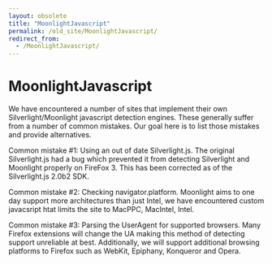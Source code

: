 ```yaml
---
layout: obsolete
title: "MoonlightJavascript"
permalink: /old_site/MoonlightJavascript/
redirect_from:
  - /MoonlightJavascript/
---
```


MoonlightJavascript
===================

We have encountered a number of sites that implement their own Silverlight/Moonlight javascript detection engines. These generally suffer from a number of common mistakes. Our goal here is to list those mistakes and provide alternatives.

Common mistake \#1: Using an out of date Silverlight.js. The original Silverlight.js had a bug which prevented it from detecting Silverlight and Moonlight properly on FireFox 3. This has been corrected as of the Silverlight.js 2.0b2 SDK.

Common mistake \#2: Checking navigator.platform. Moonlight aims to one day support more architectures than just Intel, we have encountered custom javacsript htat limits the site to MacPPC, MacIntel, Intel.

Common mistake \#3: Parsing the UserAgent for supported browsers. Many Firefox extensions will change the UA making this method of detecting support unreliable at best. Additionally, we will support additional browsing platforms to Firefox such as WebKit, Epiphany, Konqueror and Opera.

